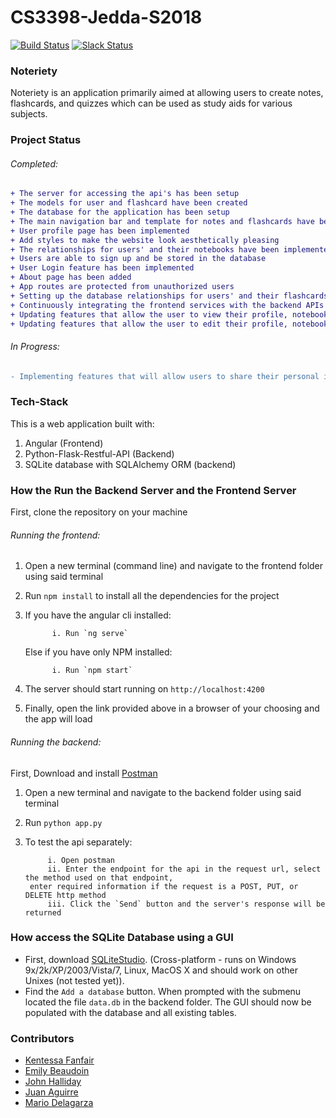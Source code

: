 # CS3398-Jedda-S2018    
[![Build Status](https://travis-ci.org/CS3398-Jedda-Knights/CS3398-Jedda-S2018.svg?branch=development)](https://travis-ci.org/CS3398-Jedda-Knights/CS3398-Jedda-S2018)
[![Slack Status](http://slack.videojs.com/badge.svg)](https://cs3398s18jedda.slack.com/)



### Noteriety
Noteriety is an application primarily aimed at allowing users to create notes, flashcards, and quizzes which can be used as study aids for various subjects.  

### Project Status
###### Completed: 
```diff 
+ The server for accessing the api's has been setup
+ The models for user and flashcard have been created
+ The database for the application has been setup
+ The main navigation bar and template for notes and flashcards have been implemented
+ User profile page has been implemented
+ Add styles to make the website look aesthetically pleasing
+ The relationships for users' and their notebooks have been implemented
+ Users are able to sign up and be stored in the database
+ User Login feature has been implemented
+ About page has been added
+ App routes are protected from unauthorized users
+ Setting up the database relationships for users' and their flashcards
+ Continuously integrating the frontend services with the backend APIs'
+ Updating features that allow the user to view their profile, notebooks, and flashcards
+ Updating features that allow the user to edit their profile, notebooks, and flashcards
```
###### In Progress:
``` diff
- Implementing features that will allow users to share their personal information, notebooks, or flashcards with other users
```

### Tech-Stack
This is a web application built with:
1. Angular (Frontend)
2. Python-Flask-Restful-API (Backend) 
3. SQLite database with SQLAlchemy ORM (backend) 

### How the Run the Backend Server and the Frontend Server
First, clone the repository on your machine
###### Running the frontend:
1. Open a new terminal (command line) and navigate to the frontend folder using said terminal
2. Run `npm install` to install all the dependencies for the project
3. If you have the angular cli installed:

             i. Run `ng serve`  
   Else if you have only NPM installed:  

             i. Run `npm start` 
4. The server should start running on `http://localhost:4200`
5. Finally, open the link provided above in a browser of your choosing and the app will load

###### Running the backend:
First, Download and install [Postman](https://www.getpostman.com/)
1. Open a new terminal and navigate to the backend folder using said terminal
2. Run `python app.py` 
3. To test the api separately:

            i. Open postman 
            ii. Enter the endpoint for the api in the request url, select the method used on that endpoint,  
        enter required information if the request is a POST, PUT, or DELETE http method 
            iii. Click the `Send` button and the server's response will be returned
            
### How access the SQLite Database using a GUI
* First, download [SQLiteStudio](https://sqlitestudio.pl/index.rvt). (Cross-platform - runs on Windows 9x/2k/XP/2003/Vista/7, Linux, MacOS X and should work on other Unixes (not tested yet)). 
* Find the `Add a database` button. When prompted with the submenu located the file `data.db` in the backend folder. 
The GUI should now be populated with the database and all existing tables.
            
### Contributors
* [Kentessa Fanfair](https://github.com/2goldtess)
* [Emily Beaudoin](https://github.com/erb64) 
* [John Halliday](https://github.com/jh2012)
* [Juan Aguirre](https://github.com/Jaa217)
* [Mario Delagarza](https://github.com/MAD1364) 
